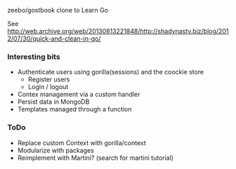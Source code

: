 zeebo/gostbook clone to Learn Go

See http://web.archive.org/web/20130813221848/http://shadynasty.biz/blog/2012/07/30/quick-and-clean-in-go/

### Interesting bits
- Authenticate users using gorilla(sessions) and the coockie store
    + Register users
    + Login / logout
- Contex management via a custom handler
- Persist data in MongoDB
- Templates managed through a function

### ToDo
- Replace custom Context with gorilla/context
- Modularize with packages
- Reimplement with Martini? (search for martini tutorial)